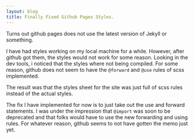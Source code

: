 ```yaml
---
layout: blog
title: Finally Fixed Github Pages Styles.
---
```


Turns out github pages does not use the latest version of Jekyll or something.

I have had styles working on my local machine for a while. However, after github got them, the styles would not work for some
reason. Looking in the dev tools, i noticed that the styles where not being compiled. For some reason, github does not seem
to have the `@forward` and `@use` rules of scss implemented.

The result was that the styles sheet for the site was just full of scss rules instead of the actual styles.

The fix I have implemented for now is to just take out the use and forward statements. I was under the impression that `@import`
was soon to be deprecated and that folks would have to use the new forwarding and using rules. For whatever reason, github
seems to not have gotten the memo just yet.
